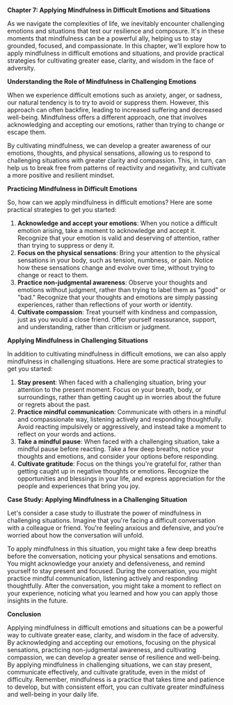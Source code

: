 <p><strong>Chapter 7: Applying Mindfulness in Difficult Emotions and Situations</strong></p>

<p>As we navigate the complexities of life, we inevitably encounter challenging emotions and situations that test our resilience and composure. It's in these moments that mindfulness can be a powerful ally, helping us to stay grounded, focused, and compassionate. In this chapter, we'll explore how to apply mindfulness in difficult emotions and situations, and provide practical strategies for cultivating greater ease, clarity, and wisdom in the face of adversity.</p>

<p><strong>Understanding the Role of Mindfulness in Challenging Emotions</strong></p>

<p>When we experience difficult emotions such as anxiety, anger, or sadness, our natural tendency is to try to avoid or suppress them. However, this approach can often backfire, leading to increased suffering and decreased well-being. Mindfulness offers a different approach, one that involves acknowledging and accepting our emotions, rather than trying to change or escape them.</p>

<p>By cultivating mindfulness, we can develop a greater awareness of our emotions, thoughts, and physical sensations, allowing us to respond to challenging situations with greater clarity and compassion. This, in turn, can help us to break free from patterns of reactivity and negativity, and cultivate a more positive and resilient mindset.</p>

<p><strong>Practicing Mindfulness in Difficult Emotions</strong></p>

<p>So, how can we apply mindfulness in difficult emotions? Here are some practical strategies to get you started:</p>

<ol>
<li><strong>Acknowledge and accept your emotions</strong>: When you notice a difficult emotion arising, take a moment to acknowledge and accept it. Recognize that your emotion is valid and deserving of attention, rather than trying to suppress or deny it.</li>
<li><strong>Focus on the physical sensations</strong>: Bring your attention to the physical sensations in your body, such as tension, numbness, or pain. Notice how these sensations change and evolve over time, without trying to change or react to them.</li>
<li><strong>Practice non-judgmental awareness</strong>: Observe your thoughts and emotions without judgment, rather than trying to label them as "good" or "bad." Recognize that your thoughts and emotions are simply passing experiences, rather than reflections of your worth or identity.</li>
<li><strong>Cultivate compassion</strong>: Treat yourself with kindness and compassion, just as you would a close friend. Offer yourself reassurance, support, and understanding, rather than criticism or judgment.</li>
</ol>

<p><strong>Applying Mindfulness in Challenging Situations</strong></p>

<p>In addition to cultivating mindfulness in difficult emotions, we can also apply mindfulness in challenging situations. Here are some practical strategies to get you started:</p>

<ol>
<li><strong>Stay present</strong>: When faced with a challenging situation, bring your attention to the present moment. Focus on your breath, body, or surroundings, rather than getting caught up in worries about the future or regrets about the past.</li>
<li><strong>Practice mindful communication</strong>: Communicate with others in a mindful and compassionate way, listening actively and responding thoughtfully. Avoid reacting impulsively or aggressively, and instead take a moment to reflect on your words and actions.</li>
<li><strong>Take a mindful pause</strong>: When faced with a challenging situation, take a mindful pause before reacting. Take a few deep breaths, notice your thoughts and emotions, and consider your options before responding.</li>
<li><strong>Cultivate gratitude</strong>: Focus on the things you're grateful for, rather than getting caught up in negative thoughts or emotions. Recognize the opportunities and blessings in your life, and express appreciation for the people and experiences that bring you joy.</li>
</ol>

<p><strong>Case Study: Applying Mindfulness in a Challenging Situation</strong></p>

<p>Let's consider a case study to illustrate the power of mindfulness in challenging situations. Imagine that you're facing a difficult conversation with a colleague or friend. You're feeling anxious and defensive, and you're worried about how the conversation will unfold.</p>

<p>To apply mindfulness in this situation, you might take a few deep breaths before the conversation, noticing your physical sensations and emotions. You might acknowledge your anxiety and defensiveness, and remind yourself to stay present and focused. During the conversation, you might practice mindful communication, listening actively and responding thoughtfully. After the conversation, you might take a moment to reflect on your experience, noticing what you learned and how you can apply those insights in the future.</p>

<p><strong>Conclusion</strong></p>

<p>Applying mindfulness in difficult emotions and situations can be a powerful way to cultivate greater ease, clarity, and wisdom in the face of adversity. By acknowledging and accepting our emotions, focusing on the physical sensations, practicing non-judgmental awareness, and cultivating compassion, we can develop a greater sense of resilience and well-being. By applying mindfulness in challenging situations, we can stay present, communicate effectively, and cultivate gratitude, even in the midst of difficulty. Remember, mindfulness is a practice that takes time and patience to develop, but with consistent effort, you can cultivate greater mindfulness and well-being in your daily life.</p>
